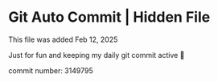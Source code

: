# Git Auto Commit | Hidden File

This file was added Feb 12, 2025

Just for fun and keeping my daily git commit active 🤪

commit number: 3149795
